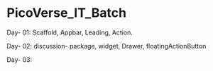 # PicoVerse_IT_Batch

Day- 01: Scaffold, Appbar, Leading, Action. <p>
Day- 02: discussion- package, widget, Drawer, floatingActionButton <p>
Day- 03: 
